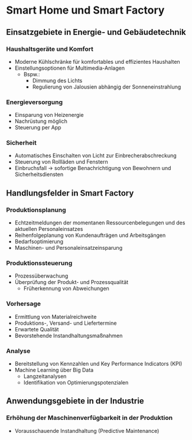 # Smart Home und Smart Factory

## Einsatzgebiete in Energie- und Gebäudetechnik

### Haushaltsgeräte und Komfort
- Moderne Kühlschränke für komfortables und effizientes Haushalten
- Einstellungsoptionen für Multimedia-Anlagen
  - Bspw.:
    - Dimmung des Lichts
    - Regulierung von Jalousien abhängig der Sonneneinstrahlung
   
### Energieversorgung
- Einsparung von Heizenergie
- Nachrüstung möglich
- Steuerung per App

### Sicherheit
- Automatisches Einschalten von Licht zur Einbrecherabschreckung
- Steuerung von Rollläden und Fenstern
- Einbruchsfall -> sofortige Benachrichtigung von Bewohnern und Sicherheitsdiensten


## Handlungsfelder in Smart Factory

### Produktionsplanung
- Echtzeitmeldungen der momentanen Ressourcenbelegungen und des aktuellen Personaleinsatzes
- Reihenfolgeplanung von Kundenaufträgen und Arbeitsgängen
- Bedarfsoptimierung
- Maschinen- und Personaleinsatzeinsparung

### Produktionssteuerung
- Prozessüberwachung
- Überprüfung der Produkt- und Prozessqualität
  - Früherkennung von Abweichungen

### Vorhersage
- Ermittlung von Materialreichweite
- Produktions-, Versand- und Liefertermine
- Erwartete Qualität
- Bevorstehende Instandhaltungsmaßnahmen

### Analyse
- Bereitstellung von Kennzahlen und Key Performance Indicators (KPI)
- Machine Learning über Big Data
  - Langzeitanalysen
  - Identifikation von Optimierungspotenzialen
 

## Anwendungsgebiete in der Industrie

### Erhöhung der Maschinenverfügbarkeit in der Produktion
- Vorausschauende Instandhaltung (Predictive Maintenance)
